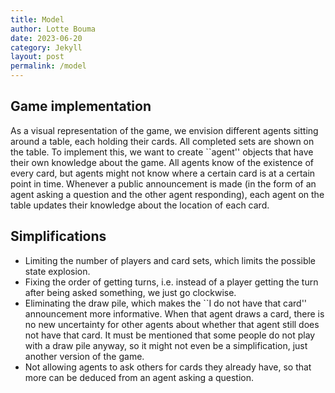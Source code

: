 ```yaml
---
title: Model 
author: Lotte Bouma
date: 2023-06-20
category: Jekyll
layout: post
permalink: /model
---
```


## Game implementation
As a visual representation of the game, we envision different agents sitting around a table, each holding their cards. All completed sets are shown on the table. To implement this, we want to create ``agent'' objects that have their own knowledge about the game. All agents know of the existence of every card, but agents might not know where a certain card is at a certain point in time. Whenever a public announcement is made (in the form of an agent asking a question and the other agent responding), each agent on the table updates their knowledge about the location of each card.

## Simplifications
* Limiting the number of players and card sets, which limits the possible state explosion.
* Fixing the order of getting turns, i.e. instead of a player getting the turn after being asked something, we just go clockwise.
* Eliminating the draw pile, which makes the ``I do not have that card'' announcement more informative. When that agent draws a card, there is no new uncertainty for other agents about whether that agent still does not have that card. It must be mentioned that some people do not play with a draw pile anyway, so it might not even be a simplification, just another version of the game.
* Not allowing agents to ask others for cards they already have, so that more can be deduced from an agent asking a question.